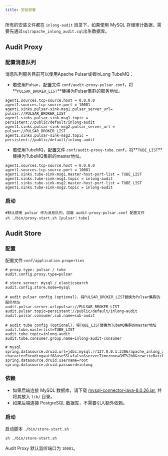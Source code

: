 ```yaml
---
title: 安装部署
---
```


所有的安装文件都在 `inlong-audit` 目录下，如果使用 MySQL 存储审计数据，需要先通过`sql/apache_inlong_audit.sql`出生数据库。

## Audit Proxy
### 配置消息队列
消息队列服务目前可以使用Apache Pulsar或者InLong TubeMQ：

- 若使用Pulsar，配置文件 `conf/audit-proxy-pulsar.conf`，将**`PULSAR_BROKER_LIST`**替换为Pulsar集群的服务地址。

```Shell
agent1.sources.tcp-source.host = 0.0.0.0
agent1.sources.tcp-source.port = 10081
agent1.sinks.pulsar-sink-msg1.pulsar_server_url= pulsar://PULSAR_BROKER_LIST
agent1.sinks.pulsar-sink-msg1.topic = persistent://public/default/inlong-audit
agent1.sinks.pulsar-sink-msg2.pulsar_server_url = pulsar://PULSAR_BROKER_LIST
agent1.sinks.pulsar-sink-msg2.topic = persistent://public/default/inlong-audit
```

- 若使用TubeMQ，配置文件 `conf/audit-proxy-tube.conf`，将**`TUBE_LIST`**替换为TubeMQ集群的master地址。
```Shell
agent1.sources.tcp-source.host = 0.0.0.0
agent1.sources.tcp-source.port = 10081
agent1.sinks.tube-sink-msg1.master-host-port-list = TUBE_LIST
agent1.sinks.tube-sink-msg1.topic = inlong-audit
agent1.sinks.tube-sink-msg2.master-host-port-list = TUBE_LIST
agent1.sinks.tube-sink-msg2.topic = inlong-audit
```

### 启动

```Shell
#默认使用 pulsar 作为消息队列，加载 audit-proxy-pulsar.conf 配置文件
sh ./bin/proxy-start.sh [pulsar｜tube]
```

## Audit Store
### 配置
配置文件 `conf/application.properties`

```Shell
# proxy.type: pulsar / tube
audit.config.proxy.type=pulsar

# store.server: mysql / elasticsearch 
audit.config.store.mode=mysql

# audit pulsar config (optional)，将PULSAR_BROKER_LIST替换为Pulsar集群的服务地址
audit.pulsar.server.url=pulsar://PULSAR_BROKER_LIST
audit.pulsar.topic=persistent://public/default/inlong-audit
audit.pulsar.consumer.sub.name=sub-audit

# audit tube config (optional)，将TUBE_LIST替换为TubeMQ集群的master地址
audit.tube.masterlist=TUBE_LIST
audit.tube.topic=inlong-audit
audit.tube.consumer.group.name=inlong-audit-consumer

# mysql
spring.datasource.druid.url=jdbc:mysql://127.0.0.1:3306/apache_inlong_audit?characterEncoding=utf8&useSSL=false&serverTimezone=GMT%2b8&rewriteBatchedStatements=true&allowMultiQueries=true&zeroDateTimeBehavior=CONVERT_TO_NULL
spring.datasource.druid.username=root
spring.datasource.druid.password=inlong
```

### 依赖
- 如果后端连接 MySQL 数据库，请下载 [mysql-connector-java-8.0.26.jar](https://repo1.maven.org/maven2/mysql/mysql-connector-java/8.0.26/mysql-connector-java-8.0.26.jar), 并将其放入 `lib/` 目录。
- 如果后端连接 PostgreSQL 数据库，不需要引入额外依赖。

### 启动
启动脚本 `./bin/store-start.sh`
```Shell
sh ./bin/store-start.sh
```

Audit Proxy 默认监听端口为 `10081`。